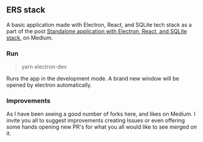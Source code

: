 ## ERS stack

A basic application made with Electron, React, and SQLite tech stack as a part of the post [Standalone application with Electron, React, and SQLite stack.](https://fmacedoo.medium.com/standalone-application-with-electron-react-and-sqlite-stack-9536a8b5a7b9) on Medium.

### Run

> yarn electron-dev

Runs the app in the development mode. A brand new window will be opened by electron automatically.

### Improvements

As I have been seeing a good number of forks here, and likes on Medium. I invite you all to suggest improvements creating Issues or even offering some hands opening new PR's for what you all would like to see merged on it.
